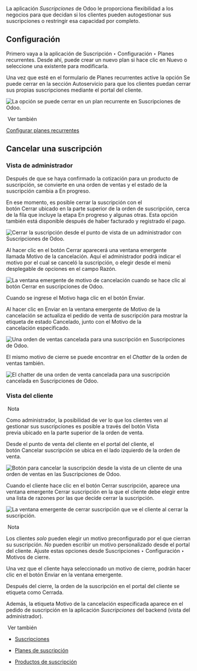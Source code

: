 La aplicación _Suscripciones_ de Odoo le proporciona flexibilidad a los negocios para que decidan si los clientes pueden autogestionar sus suscripciones o restringir esa capacidad por completo.

## Configuración[](https://www.odoo.com/documentation/17.0/es/applications/sales/subscriptions/closing.html#configuration "Enlazar permanentemente con este título")

Primero vaya a la aplicación de Suscripción ‣ Configuración ‣ Planes recurrentes. Desde ahí, puede crear un nuevo plan si hace clic en Nuevo o seleccione una existente para modificarla.

Una vez que esté en el formulario de Planes recurrentes active la opción Se puede cerrar en la sección Autoservicio para que los clientes puedan cerrar sus propias suscripciones mediante el portal del cliente.

![La opción se puede cerrar en un plan recurrente en Suscripciones de Odoo.](https://www.odoo.com/documentation/17.0/es/_images/recurring-plans-closable-option.png)

 Ver también

[Configurar planes recurrentes](https://www.odoo.com/documentation/17.0/es/applications/sales/subscriptions/plans.html)

## Cancelar una suscripción[](https://www.odoo.com/documentation/17.0/es/applications/sales/subscriptions/closing.html#close-a-subscription "Enlazar permanentemente con este título")

### Vista de administrador[](https://www.odoo.com/documentation/17.0/es/applications/sales/subscriptions/closing.html#administrator-view "Enlazar permanentemente con este título")

Después de que se haya confirmado la cotización para un producto de suscripción, se convierte en una orden de ventas y el estado de la suscripción cambia a En progreso.

En ese momento, es posible cerrar la suscripción con el botón Cerrar ubicado en la parte superior de la orden de suscripción, cerca de la fila que incluye la etapa En progreso y algunas otras. Esta opción también está disponible después de haber facturado y registrado el pago.

![Cerrar la suscripción desde el punto de vista de un administrador con Suscripciones de Odoo.](https://www.odoo.com/documentation/17.0/es/_images/close-subscriptions-administrator.png)

Al hacer clic en el botón Cerrar aparecerá una ventana emergente llamada Motivo de la cancelación. Aquí el administrador podrá indicar el motivo por el cual se canceló la suscripción, o elegir desde el menú desplegable de opciones en el campo Razón.

![La ventana emergente de motivo de cancelación cuando se hace clic al botón Cerrar en suscripciones de Odoo.](https://www.odoo.com/documentation/17.0/es/_images/close-reason-popup.png)

Cuando se ingrese el Motivo haga clic en el botón Enviar.

Al hacer clic en Enviar en la ventana emergente de Motivo de la cancelación se actualiza el pedido de venta de suscripción para mostrar la etiqueta de estado Cancelado, junto con el Motivo de la cancelación especificado.

![Una orden de ventas cancelada para una suscripción en Suscripciones de Odoo.](https://www.odoo.com/documentation/17.0/es/_images/churned-sales-order.png)

El mismo motivo de cierre se puede encontrar en el _Chatter_ de la orden de ventas también.

![El chatter de una orden de venta cancelada para una suscripción cancelada en Suscripciones de Odoo.](https://www.odoo.com/documentation/17.0/es/_images/churned-sales-order-chatter.png)

### Vista del cliente[](https://www.odoo.com/documentation/17.0/es/applications/sales/subscriptions/closing.html#customer-view "Enlazar permanentemente con este título")

 Nota

Como administrador, la posibilidad de ver lo que los clientes ven al gestionar sus suscripciones es posible a través del botón Vista previa ubicado en la parte superior de la orden de venta.

Desde el punto de venta del cliente en el portal del cliente, el botón Cancelar suscripción se ubica en el lado izquierdo de la orden de venta.

![Botón para cancelar la suscripción desde la vista de un cliente de una orden de ventas en las Suscripciones de Odoo.](https://www.odoo.com/documentation/17.0/es/_images/close-subscription-button-customer-view.png)

Cuando el cliente hace clic en el botón Cerrar suscripción, aparece una ventana emergente Cerrar suscripción en la que el cliente debe elegir entre una lista de razones por las que decide cerrar la suscripción.

![La ventana emergente de cerrar suscripción que ve el cliente al cerrar la suscripción.](https://www.odoo.com/documentation/17.0/es/_images/close-subscription-customer-pov.png)

 Nota

Los clientes _solo_ pueden elegir un motivo preconfigurado por el que cierran su suscripción. _No_ pueden escribir un motivo personalizado desde el portal del cliente. Ajuste estas opciones desde Suscripciones ‣ Configuración ‣ Motivos de cierre.

Una vez que el cliente haya seleccionado un motivo de cierre, podrán hacer clic en el botón Enviar en la ventana emergente.

Después del cierre, la orden de la suscripción en el portal del cliente se etiqueta como Cerrada.

Además, la etiqueta Motivo de la cancelación especificada aparece en el pedido de suscripción en la aplicación _Suscripciones_ del backend (vista del administrador).

 Ver también

- [Suscripciones](https://www.odoo.com/documentation/17.0/es/applications/sales/subscriptions.html)
    
- [Planes de suscripción](https://www.odoo.com/documentation/17.0/es/applications/sales/subscriptions/plans.html)
    
- [Productos de suscripción](https://www.odoo.com/documentation/17.0/es/applications/sales/subscriptions/products.html)